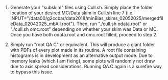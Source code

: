
1. Generate your "subskim" files using Cull.sh.
   Simply place the folder location of your desired MC/Data skim in Cull.sh line 7
   (i.e. INPUT="/data00/g2ccbar/data2018/minBias_skims_02052025/mergedfileData_02042025_mbAll.root"). Then, run "./cull.sh odata.root" or "./cull.sh omc.root"
   depending on whether your skim was Data or MC. Once you have both odata.root and omc.root filled, proceed to step 2.

2. Simply run "root QA.C" or equivalent. This will produce a giant folder with PDFs of every plot made in its routine. A root file containing histograms is in development as an alternative output mode. Due to memory leaks (which I am fixing), some plots will randomly not draw due to axis spread considerations. Running QA.C again is a surefire way to bypass this issue. 
